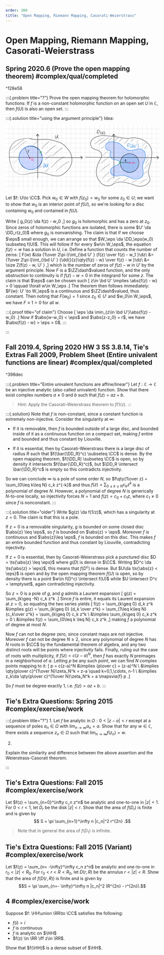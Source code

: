 ```yaml
---
order: 300
title: "Open Mapping, Riemann Mapping, Casorati-Weierstrass"
---
```


# Open Mapping, Riemann Mapping, Casorati-Weierstrass

## Spring 2020.6 (Prove the open mapping theorem) #complex/qual/completed

^128e58

:::{.problem title="?"}
Prove the open mapping theorem for holomorphic functions: If $f$ is a non-constant holomorphic function on an open set $U$ in $\mathbb{C}$, then $f(U)$ is also an open set.
:::

:::{.solution title="using the argument principle"}
Idea:

![](figures/2022-01-02_02-14-17.png)

Let $f: U\to \CC$.
Pick $w_0\in W$ with $f(z_0) = w_0$ for some $z_0\in U$; we want to show that $w_0$ is an interior point of $f(U)$, so we're looking for a disc containing $w_0$ and contained in $f(U)$.

Write 
\[
g_0(z) \da f(z) - w_0
,\]
so $g_0$ is holomorphic and has a zero at $z_0$.
Since zeros of holomorphic functions are isolated, there is some $U' \da \DD_r(z_0)$ where $g_0$ is nonvanishing.
The claim is that if we choose $\eps$ small enough, we can arrange so that $W_\eps \da \DD_\eps(w_0) \subseteq f(U)$.
This will follow if for every $w\in W_\eps$, the equation $f(z) = w$ has a solution in $U$, i.e. 
Define a function that counts the number of zeros:
\[
F(w)
&\da {1\over 2\pi i}\int_{\bd U' } {f(z) \over f(z) - w_1 }\dz\\
&= {1\over 2\pi i}\int_{\bd U' } {\dd{}{z}\qty{f(z) - w} \over f(z) - w }\dz\\
&= \size Z(f(z) - w, U' ) 
,\]
which is the number of zeros of $f(z) - w$ in $U'$ by the argument principle.
Now $F$ is a $\ZZ\dash$valued function, and the only obstruction to continuity is if $f(z) - w = 0$ in the integrand for some $z$.
The claim is that $\eps$ can be chosen such 
\[
z\in \bd U' \implies \abs{f(z) - w} > 0 \qquad \forall w\in W_\eps
.\]
The theorem then follows immediately: $F(w): U' \to W_\eps$ is a continuous and $\ZZ\dash$valued, thus constant.
Then noting that $F(w_0) = 1$ since $z_0\in U'$ and $w_0\in W_\eps$, we have $F\equiv 1 > 0$ for all $w$.


:::{.proof title="of claim"}
Choose
\[
\eps \da \min_{z\in \bd U'}\abs{f(z) - w_0}
.\]
Now if $\abs{w-w_0} < \eps$ and $\abs{z-z_0} = r$, we have $\abs{f(z) - w} > \eps > 0$.
:::




:::




## Fall 2019.4, Spring 2020 HW 3 SS 3.8.14, Tie's Extras Fall 2009, Problem Sheet (Entire univalent functions are linear) #complex/qual/completed

^398dec

:::{.problem title="Entire univalent functions are affine/linear"}
Let $f: \mathbb{C} \rightarrow \mathbb{C}$ be an injective analytic (also called univalent) function. Show that there exist complex numbers $a \neq 0$ and $b$ such that $f(z)=a z+b$.

> Hint: Apply the Casorati-Weierstrass theorem to $f(1/z)$.
:::

:::{.solution}
Note that $f$ is non-constant, since a constant function is extremely non-injective.
Consider the singularity at $\infty$:

- If it is removable, then $f$ is bounded outside of a large disc, and bounded inside of it as a continuous function on a compact set, making $f$ entire and bounded and thus constant by Liouville.

- If it is essential, then by Casorati-Weierstrass there is a large disc of radius $R$ such that $f(\bar{\DD_R}^c) \subseteq \CC$ is dense.
  By the open mapping theorem, $f(\DD_R) \subseteq \CC$ is open, so by density it intersects $f(\bar{\DD_R}^c)$, but $\DD_R \intersect \bar{\DD_R}^c$ is empty so this contradicts injectivity.

So we can conclude $\infty$ is a pole of some order $N$, so $f\qty{1\over z} = \sum_{0\leq k\leq N} c_k z^{-k}$ and thus $f(z) = \sum_{0\leq k\leq N} c_k z^k$ is a polynomial of degree $N$.
However, a polynomial of degree $N$ is generically $N$-to-one locally, so injectivity forces $N=1$ and $f(z) = c_0 + c_1 z$, where $c_1\neq 0$ since $f$ is nonconstant.
:::

:::{.solution title="older"}
Write $g(z) \da f(1/z)$, which has a singularity at $z=0$.
The claim is that this is a pole.

If $z=0$ is a removable singularity, $g$ is bounded on some closed disc $\abs{z} \leq \eps$, so $f$ is bounded on $\abs{z} > \eps$.
Moreover $f$ is continuous and $\abs{z}\leq \eps$, $f$ is bounded on this disc.
This makes $f$ an entire bounded function and thus constant by Liouville, contradicting injectivity.

If $z=0$ is essential, then by Casorati-Weierstrass pick a punctured disc $D = \ts{\abs{z} \leq \eps}$ where $g(D)$ is dense in $\CC$.
Writing $D^c \da \ts{\abs{z} > \eps}$, this means that $f(D^c)$ is dense. 
But $U\da \ts{\abs{z} < \eps}$ is open and by the open mapping theorem $f(U)$ is open, so by density there is a point $w\in f(D^c) \intersect f(U)$ while $U \intersect D^c = \emptyset$, again contradicting injectivity.

So $z=0$ is a pole of $g$, and $g$ admits a Laurent expansion
\[
g(z) = \sum_{k\geq -N} c_k z^k
.\]
Since $f$ is entire, it equals its Laurent expansion at $z=0$, so equating the two series yields
\[
f(z) = \sum_{k\geq 0} d_k z^k 
&\implies g(z) = \sum_{k\geq 0} {d_k \over z^k} = \sum_{1\leq k\leq N} {c_k\over z^k} + \sum_{k\geq 0} c_k z^k \\
&\implies \sum_{k\geq 0} c_k z^k = 0 \\
&\implies f(z) = \sum_{0\leq k \leq N} c_k z^k
,\]
making $f$ a polynomial of degree at most $N$.

Now $f$ can not be degree zero, since constant maps are not injective.
Moreover $f$ can not be degree $N\geq 2$, since any polynomial of degree $N$ has $N$ roots in $\CC$ by the fundamental theorem of algebra, and any two distinct roots will be points where injectivity fails.
Finally, ruling out the case of roots with multiplicity, if $f(z) = c(z-a)^N$, then $f$ has exactly $N$ preimages in a neighborhood of $a$.
Letting $p$ be any such point, we can find $N$ complex points mapping to it:
\[
p = c(z-a)^N &\implies {p\over c} = (z-a)^N \\
&\implies \qty{p\over c}^{1\over N}\zeta_N^k = z-a \quad k=0,1,\cdots, n-1 \\
&\implies z_k\da \qty{p\over c}^{1\over N}\zeta_N^k + a \mapsvia{f} p
.\]

So $f$ must be degree exactly 1, i.e. $f(z) = az+b$.
:::


## Tie's Extra Questions: Spring 2015 #complex/exercise/work


:::{.problem title="?"}
1.
Let $f$ be analytic in $\Omega: 0<|z-a|<r$ except at a
sequence of poles $a_n \in \Omega$ with
$\lim_{n \rightarrow \infty} a_n = a$. Show that for any
$w \in \mathbb C$, there exists a sequence $z_n \in \Omega$ such
that $\lim_{n \rightarrow \infty} f(z_n) = w$.

2.
Explain the similarity and difference between the above assertion and the Weierstrass-Casorati theorem.

:::


## Tie's Extra Questions: Fall 2015 #complex/exercise/work

Let $f(z) = \sum_{n=0}^\infty c_n z^n$ be analytic and one-to-one in $|z| < 1$. 
For $0<r<1$, let $D_r$ be the disk $|z|<r$. 
Show that the area of $f(D_r)$ is finite and is given by
$$
S = \pi \sum_{n=1}^\infty n |c_n|^2 r^{2n}
.$$ 

> Note that in
general the area of $f(D_1)$ is infinite.


## Tie's Extra Questions: Fall 2015 (Variant) #complex/exercise/work


Let $f(z) = \sum_{n= -\infty}^\infty c_n z^n$ be analytic and one-to-one in $r_0< |z| < R_0$. For $r_0<r<R<R_0$, let $D(r,R)$ be the annulus $r<|z|<R$. Show that the area of $f(D(r,R))$ is finite and is given by
$$S = \pi \sum_{n=- \infty}^\infty n |c_n|^2 (R^{2n} - r^{2n}).$$

## 4 #complex/exercise/work
Suppose $f: \HH\union \RR\to \CC$ satisfies the following:

- $f(i) = i$
- $f$ is continuous
- $f$ is analytic on $\HH$
- $f(z) \in \RR \iff z\in \RR$.

Show that $f(\HH)$ is a dense subset of $\HH$.
